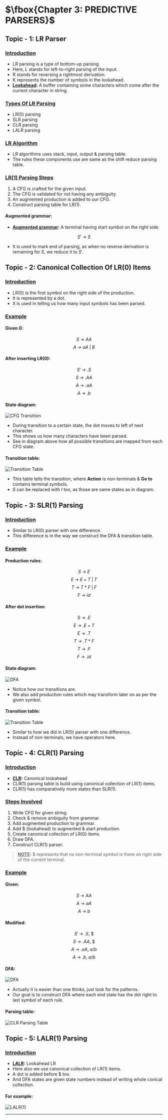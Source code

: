 # $\fbox{Chapter 3: PREDICTIVE PARSERS}$





## **Topic - 1: LR Parser**

### <u>Introduction</u>

- LR parsing is a type of bottom-up parsing.
- Here, L stands for left-to-right parsing of the input.
- R stands for reversing a rightmost derivation.
- K represents the number of symbols in the lookahead.
- **<u>Lookahead</u>:** A buffer containing some characters which come after the current character in string.


### <u>Types Of LR Parsing</u>

- LR(0) parsing
- SLR parsing
- CLR parsing
- LALR parsing


### <u>LR Algorithm</u>

- LR algorithms uses stack, input, output & parsing table.
- The rules these components use are same as the shift reduce parsing table.


### <u>LR(1) Parsing Steps</u>

1. A CFG is crafted for the given input.
2. The CFG is validated for not having any ambiguity.
3. An augmented production is added to our CFG.
4. Construct parsing table for LR(1).

#### Augmented grammar:

- **<u>Augmented grammar</u>:** A terminal having start symbol on the right side.

$$ S'\;\rightarrow\;S$$

- It is used to mark end of parsing, as when no reverse derivation is remaining for $S$, we reduce it to $S'$.



## **Topic - 2: Canonical Collection Of LR(0) Items**

### <u>Introduction</u>

- LR(0) is the first symbol on the right side of the production.
- It is represented by a dot.
- It is used in telling us how many input symbols has been parsed.


### <u>Example</u>

#### Given $G$:

$$ S\;\rightarrow\;AA $$
$$ A\;\rightarrow\;aA\;|\;B $$

#### After inserting LR(0):

$$ S'\;\rightarrow\;.S $$
$$ S\;\rightarrow\;.AA $$
$$ A\;\rightarrow\;.aA $$
$$ A\;\rightarrow\;.b $$

#### State diagram:

![CFG Transition](./media/image23.png)

- During transition to a certain state, the dot moves to left of next character.
- This shows us how many characters have been parsed.
- See in diagram above how all possible transitions are mapped from each CFG state.

#### Transition table:

![Transition Table](./media/image26.png)

- This table tells the transition, where **Action** is non-terminals & **Go to** contains terminal symbols.
- $S$ can be replaced with $I$ too, as those are same states as in diagram.



## **Topic - 3: SLR(1) Parsing**

### <u>Introduction</u>

- Similar to LR(0) parser with one difference.
- This difference is in the way we construct the DFA & transition table.


### <u>Example</u>

#### Production rules:

$$ S\;\rightarrow\;E $$
$$ E\;\rightarrow\;E\;+\;T\;|\;T $$
$$ T\;\rightarrow\;T\;*\;F\;|\;F $$
$$ F\;\rightarrow\;id $$

#### After dot insertion:

$$ S\;\rightarrow\;.E $$
$$ E\;\rightarrow\;.E\;+\;T $$
$$ E\;\rightarrow\;.T $$
$$ T\;\rightarrow\;.T\;*\;F $$
$$ T\;\rightarrow\;.F $$
$$ F\;\rightarrow\;.id $$

#### State diagram:

![DFA](./media/image24.png)

- Notice how our transitions are.
- We also add production rules which may transform later on as per the given symbol.


#### Transition table:

![Transition Table](./media/image25.png)

- Similar to how we did in LR(0) parser with one difference.
- Instead of non-terminals, we have operators here.



## **Topic - 4: CLR(1) Parsing**

### <u>Introduction</u>

- **<u>CLR</u>:** Canonical lookahead
- CLR(1) parsing table is build using canonical collection of LR(1) items.
- CLR(1) has comparatively more states than SLR(1).


### <u>Steps Involved</u>

1. Write CFG for given string.
2. Check & remove ambiguity from grammar.
3. Add augmented production to grammar.
4. Add $\$$ (lookahead) to augmented & start production.
5. Create canonical collection of LR(0) items.
6. Draw DFA.
7. Construct CLR(1) parser.

>**<u>NOTE</u>:**
>$\$$ represents that no non-terminal symbol is there on right side of the current terminal.


### <u>Example</u>

#### Given:

$$ S\;\rightarrow\;AA $$
$$ A\;\rightarrow\;aA $$
$$ A\;\rightarrow\;b $$

#### Modified:

$$ S'\;\rightarrow\;.S,\;\$ $$
$$ S\;\rightarrow\;.AA,\;\$ $$
$$ A\;\rightarrow\;.aA,\;a/b $$
$$ A\;\rightarrow\;.b,\;a/b $$

#### DFA:

![DFA](./media/image27.png)

- Actually it is easier than one thinks, just look for the patterns.
- Our goal is to construct DFA where each end state has the dot right to last symbol of each rule.

#### Parsing table:

![CLR Parsing Table](./media/image28.png)



## **Topic - 5: LALR(1) Parsing**

### <u>Introduction</u>

- **<u>LALR</u>:** Lookahead LR
- Here also we use canonical collection of LR(1) items.
- A dot is added before $\$$ too.
- And DFA states are given state numbers instead of writing whole conical collection.

#### For example:

![LALR(1)](./media/image29.png)

---
